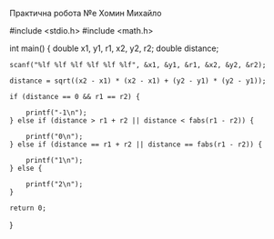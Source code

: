 Практична робота №е Хомин Михайло

#include <stdio.h>
#include <math.h>

int main() {
    double x1, y1, r1, x2, y2, r2;
    double distance;

    scanf("%lf %lf %lf %lf %lf %lf", &x1, &y1, &r1, &x2, &y2, &r2);

    distance = sqrt((x2 - x1) * (x2 - x1) + (y2 - y1) * (y2 - y1));

    if (distance == 0 && r1 == r2) {

        printf("-1\n");
    } else if (distance > r1 + r2 || distance < fabs(r1 - r2)) {

        printf("0\n");
    } else if (distance == r1 + r2 || distance == fabs(r1 - r2)) {

        printf("1\n");
    } else {

        printf("2\n");
    }

    return 0;
}
